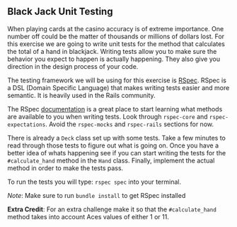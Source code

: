 ## Black Jack Unit Testing

When playing cards at the casino accuracy is of extreme importance.  One number
off could be the matter of thousands or millions of dollars lost.  For this exercise
we are going to write unit tests for the method that calculates the total of a
hand in blackjack.  Writing tests allow you to make sure the behavior you expect
to happen is actually happening.  They also give you direction in the design
process of your code.

The testing framework we will be using for this exercise is
[RSpec](http://rspec.info/).  RSpec is a DSL (Domain Specific Language) that
makes writing tests easier and more semantic.  It is heavily used in the Rails
community.

The RSpec [documentation](https://relishapp.com/rspec) is a great place to start learning what methods are
available to you when writing tests.  Look through `rspec-core` and
`rspec-expectations`.  Avoid the `rspec-mocks` and `rspec-rails` sections for
now.

There is already a `Deck` class set up with some tests.  Take a few minutes to
read through those tests to figure out what is going on.  Once you have a better
idea of whats happening see if you can start writing the tests for the
`#calculate_hand` method in the `Hand` class.  Finally, implement the actual
method in order to make the tests pass.

To run the tests you will type: `rspec spec` into your terminal.

_Note_: Make sure to run `bundle install` to get RSpec installed

**Extra Credit**:
For an extra challenge make it so that the `#calculate_hand` method takes into
account Aces values of either 1 or 11.


